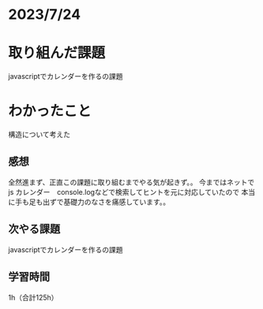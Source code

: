 # 2023/7/24
# 取り組んだ課題
javascriptでカレンダーを作るの課題

# わかったこと
構造について考えた

## 感想
全然進まず、正直この課題に取り組むまでやる気が起きず。。
今まではネットでjs カレンダー　console.logなどで検索してヒントを元に対応していたので
本当に手も足も出ずで基礎力のなさを痛感しています。。


## 次やる課題
javascriptでカレンダーを作るの課題

## 学習時間
1h（合計125h）
